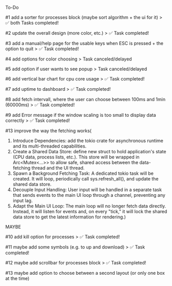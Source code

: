 To-Do

#1 add a sorter for processes block (maybe sort algorithm + the ui for it) > ✅ both Tasks completed!

#2 update the overall design (more color, etc.)     > ✅ Task completed!

#3 add a manual/help page for the usable keys when ESC is pressed + the option to quit  > ✅ Task completed!

#4 add options for color choosing       > Task canceled/delayed

#5 add option if user wants to see popup        > Task canceled/delayed

#6 add vertical bar chart for cpu core usage > ✅ Task completed!

#7 add uptime to dashboard     > ✅ Task completed!

#8 add fetch intervall, where the user can choose between 100ms and 1min (60000ms) > ✅ Task completed!

#9 add Error message if the window scaling is too small to display data correctly   > ✅ Task completed!

#13 improve the way the fetching works(
   1. Introduce Dependencies: add the tokio crate for asynchronous
       runtime and its multi-threaded capabilities.
   2. Create a Shared Data Store: define new struct to hold
      application's state (CPU data, process lists, etc.). This store will
      be wrapped in Arc<Mutex<...>> to allow safe, shared access between
      the data-fetching thread and the UI thread.
   3. Spawn a Background Fetching Task: A dedicated tokio task will be
      created. It will loop, periodically call sys.refresh_all(), and
      update the shared data store.
   4. Decouple Input Handling: User input will be handled in a separate
      task that sends events to the main UI loop through a channel,
      preventing any input lag.
   5. Adapt the Main UI Loop: The main loop will no longer fetch data
      directly. Instead, it will listen for events and, on every "tick," it
       will lock the shared data store to get the latest information for
      rendering.)


MAYBE

#10 add kill option for processes                  > ✅ Task completed!

#11 maybe add some symbols (e.g. to up and download)    > ✅ Task completed!

#12 maybe add scrollbar for processes block         > ✅ Task completed!

#13 maybe add option to choose between a second layout (or only one box at the time)
